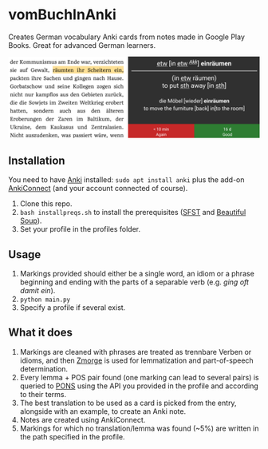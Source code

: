 # vomBuchInAnki
Creates German vocabulary Anki cards from notes made in Google Play Books. Great for advanced German learners.

![Example](/example.png)

## Installation
You need to have [Anki](https://apps.ankiweb.net/#download) installed: `sudo apt install anki` plus the add-on [AnkiConnect](https://ankiweb.net/shared/info/2055492159) (and your account connected of course).
 
 1. Clone this repo.
 1. `bash installpreqs.sh` to install the prerequisites ([SFST](https://www.cis.uni-muenchen.de/~schmid/tools/SFST/) and [Beautiful Soup](https://www.crummy.com/software/BeautifulSoup/)).
 1. Set your profile in the profiles folder.
 
 ## Usage
 1. Markings provided should either be a single word, an idiom or a phrase beginning and ending with the parts of a separable verb (e.g. _ging oft damit ein_).
 1. `python main.py`
 1. Specify a profile if several exist.

## What it does
1. Markings are cleaned with phrases are treated as trennbare Verben or idioms, and then [Zmorge](https://pub.cl.uzh.ch/users/sennrich/zmorge/) is used for lemmatization and part-of-speech determination.
1. Every lemma + POS pair found (one marking can lead to several pairs) is queried to [PONS](https://en.pons.com/p/online-dictionary/developers/api) using the API you provided in the profile and according to their terms.
1. The best translation to be used as a card is picked from the entry, alongside with an example, to create an Anki note.
1. Notes are created using AnkiConnect.
1. Markings for which no translation/lemma was found (~5%) are written in the path specified in the profile.
